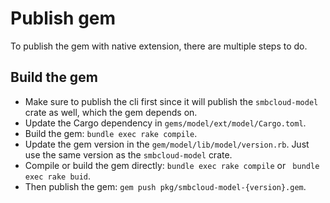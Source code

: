 # Publish gem

To publish the gem with native extension, there are multiple steps to do.

## Build the gem

- Make sure to publish the cli first since it will publish the `smbcloud-model` crate as well, which the gem depends on.
- Update the Cargo dependency in `gems/model/ext/model/Cargo.toml`.
- Build the gem: `bundle exec rake compile`.
- Update the gem version in the `gem/model/lib/model/version.rb`. Just use the same version as the `smbcloud-model` crate.
- Compile or build the gem directly: `bundle exec rake compile` or ` bundle exec rake buid`.
- Then publish the gem: `gem push pkg/smbcloud-model-{version}.gem`.
